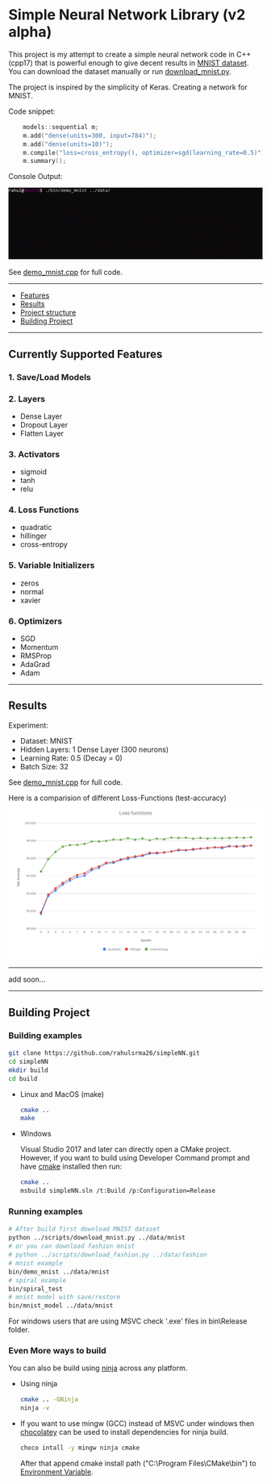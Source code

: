 Simple Neural Network Library (v2 alpha)
========================================

This project is my attempt to create a simple neural network
code in C++ (cpp17) that is powerful enough to give decent
results in [MNIST dataset](http://yann.lecun.com/exdb/mnist/).
You can download the dataset manually or run [download_mnist.py](scripts/download_mnist.py).

The project is inspired by the simplicity of Keras. Creating a network for MNIST.

Code snippet:
```cpp
    models::sequential m;
    m.add("dense(units=300, input=784)");
    m.add("dense(units=10)");
    m.compile("loss=cross_entropy(), optimizer=sgd(learning_rate=0.5)");
    m.summary();
```

Console Output:

![console_run](docs/plots/console_run.gif)

See [demo_mnist.cpp](examples/demo_mnist.cpp) for full code.

---

*	[Features](#features)
*	[Results](#results)
*	[Project structure](#project-structure)
*   [Building Project](#building-project)

---

[](#features)
## Currently Supported Features

### 1. Save/Load Models

### 2. Layers
*	Dense Layer
*   Dropout Layer
*   Flatten Layer

### 3. Activators
*	sigmoid
*	tanh
*	relu

### 4. Loss Functions
*	quadratic
*	hillinger
*	cross-entropy

### 5. Variable Initializers
*	zeros
*	normal
*	xavier

### 6. Optimizers
*	SGD
*   Momentum
*   RMSProp
*   AdaGrad
*   Adam

---

[](#results)
## Results

Experiment:
* Dataset: MNIST
* Hidden Layers: 1 Dense Layer (300 neurons)
* Learning Rate: 0.5 (Decay = 0)
* Batch Size: 32

See [demo_mnist.cpp](examples/demo_mnist.cpp) for full code.

Here is a comparision of different Loss-Functions (test-accuracy)
![alt text](docs/plots/loss_functions.svg)

---

[](#project-structure)
add soon...

---

[](#building-project)
## Building Project

### Building examples

```sh
git clone https://github.com/rahulsrma26/simpleNN.git
cd simpleNN
mkdir build
cd build
```

* Linux and MacOS (make)
    ```sh
    cmake ..
    make
    ```

* Windows

    Visual Studio 2017 and later can directly open a CMake project. However, if you want to build using Developer Command prompt and have [cmake](https://cmake.org/) installed then run:
    ```sh
    cmake ..
    msbuild simpleNN.sln /t:Build /p:Configuration=Release
    ```

### Running examples

```sh
# After build first download MNIST dataset
python ../scripts/download_mnist.py ../data/mnist
# or you can download fashion mnist
# python ../scripts/download_fashion.py ../data/fashion
# mnist example
bin/demo_mnist ../data/mnist
# spiral example
bin/spiral_test
# mnist model with save/restore
bin/mnist_model ../data/mnist
```
For windows users that are using MSVC check '.exe' files in bin\Release folder.

### Even More ways to build

You can also be build using [ninja](https://ninja-build.org/) across any platform.

* Using ninja
    ```sh
    cmake .. -GNinja
    ninja -v
    ```

* If you want to use mingw (GCC) instead of MSVC under windows then [chocolatey](https://chocolatey.org/) can be used to install dependencies for ninja build.

    ```sh
    choco intall -y mingw ninja cmake
    ```
    After that append cmake install path ("C:\Program Files\CMake\bin") to [Environment Variable](https://helpdeskgeek.com/windows-10/add-windows-path-environment-variable/).

